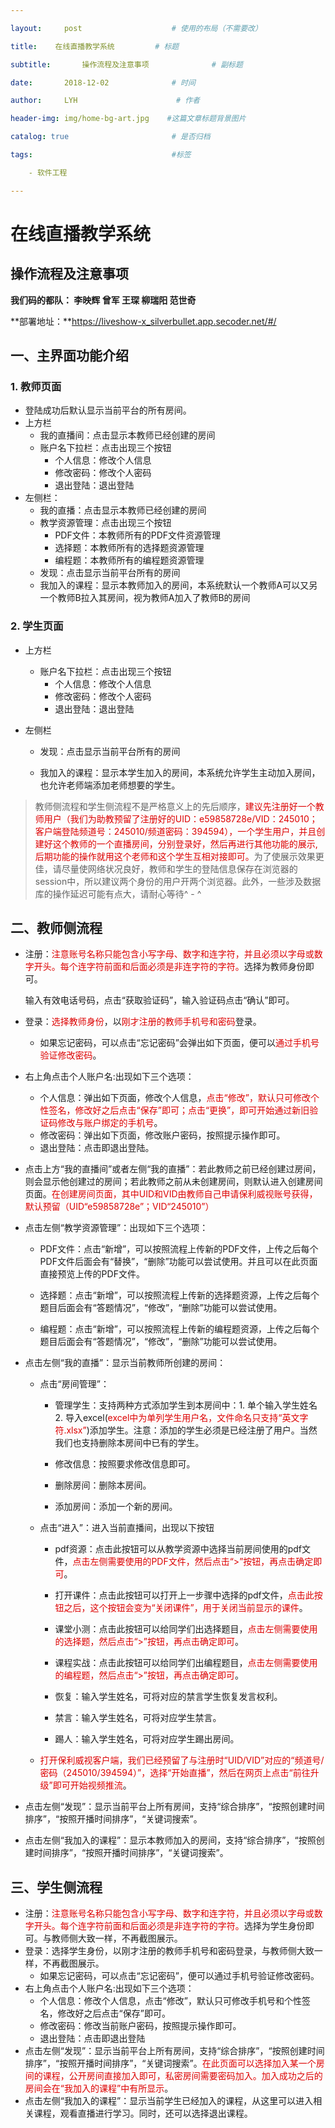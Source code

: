 ```yaml
---

layout:     post                    # 使用的布局（不需要改）

title:    在线直播教学系统         # 标题 

subtitle:       操作流程及注意事项              # 副标题

date:       2018-12-02              # 时间

author:     LYH                      # 作者

header-img: img/home-bg-art.jpg    #这篇文章标题背景图片

catalog: true                       # 是否归档

tags:                               #标签

​    - 软件工程

---
```




# 在线直播教学系统

## 操作流程及注意事项

**我们码的都队： 李映辉 曾军 王琛 柳瑞阳 范世奇**

**部署地址：**https://liveshow-x_silverbullet.app.secoder.net/#/

## 一、主界面功能介绍

### 1. 教师页面

* 登陆成功后默认显示当前平台的所有房间。
* 上方栏
  * 我的直播间：点击显示本教师已经创建的房间
  * 账户名下拉栏：点击出现三个按钮
    * 个人信息：修改个人信息
    * 修改密码：修改个人密码
    * 退出登陆：退出登陆
* 左侧栏：
  * 我的直播：点击显示本教师已经创建的房间
  * 教学资源管理：点击出现三个按钮
    * PDF文件：本教师所有的PDF文件资源管理
    * 选择题：本教师所有的选择题资源管理
    * 编程题：本教师所有的编程题资源管理
  * 发现：点击显示当前平台所有的房间
  * 我加入的课程：显示本教师加入的房间，本系统默认一个教师A可以又另一个教师B拉入其房间，视为教师A加入了教师B的房间

### 2. 学生页面

* 上方栏

  * 账户名下拉栏：点击出现三个按钮
    * 个人信息：修改个人信息
    * 修改密码：修改个人密码
    * 退出登陆：退出登陆

* 左侧栏

  * 发现：点击显示当前平台所有的房间

  * 我加入的课程：显示本学生加入的房间，本系统允许学生主动加入房间，也允许老师端添加老师想要的学生。


> 教师侧流程和学生侧流程不是严格意义上的先后顺序，<font color="#dd0000">建议先注册好一个教师用户（我们为助教预留了注册好的UID：e59858728e/VID：245010；客户端登陆频道号：245010/频道密码：394594），一个学生用户，并且创建好这个教师的一个直播房间，分别登录好，然后再进行其他功能的展示,后期功能的操作就用这个老师和这个学生互相对接即可。</font>为了使展示效果更佳，请尽量使网络状况良好，教师和学生的登陆信息保存在浏览器的session中，所以建议两个身份的用户开两个浏览器。此外，一些涉及数据库的操作延迟可能有点大，请耐心等待^ - ^

## 二、教师侧流程

* 注册：<font color="#dd0000">注意账号名称只能包含小写字母、数字和连字符，并且必须以字母或数字开头。每个连字符前面和后面必须是非连字符的字符。</font>选择为教师身份即可。

  输入有效电话号码，点击“获取验证码”，输入验证码点击“确认”即可。

* 登录：<font color="#dd0000">选择教师身份</font>，以<font color="#dd0000">刚才注册的教师手机号和密码</font>登录。

  * 如果忘记密码，可以点击“忘记密码”会弹出如下页面，便可以<font color="#dd0000">通过手机号验证修改密码</font>。

* 右上角点击个人账户名:出现如下三个选项：

  * 个人信息：弹出如下页面，修改个人信息，<font color="#dd0000">点击“修改”，默认只可修改个性签名，修改好之后点击“保存”即可；点击“更换”，即可开始通过新旧验证码修改与账户绑定的手机号</font>。
  * 修改密码：弹出如下页面，修改账户密码，按照提示操作即可。
  * 退出登陆：点击即退出登陆。

* 点击上方“我的直播间”或者左侧“我的直播”：若此教师之前已经创建过房间，则会显示他创建过的房间；若此教师之前从未创建房间，则默认进入创建房间页面。<font color="#dd0000">在创建房间页面，其中UID和VID由教师自己申请保利威视账号获得，默认预留（UID“e59858728e”；VID“245010”）</font>

* 点击左侧“教学资源管理”：出现如下三个选项：

  * PDF文件：点击“新增”，可以按照流程上传新的PDF文件，上传之后每个PDF文件后面会有“替换”，“删除”功能可以尝试使用。并且可以在此页面直接预览上传的PDF文件。

  * 选择题：点击“新增”，可以按照流程上传新的选择题资源，上传之后每个题目后面会有“答题情况”，“修改”，“删除”功能可以尝试使用。

  * 编程题：点击“新增”，可以按照流程上传新的编程题资源，上传之后每个题目后面会有“答题情况”，“修改”，“删除”功能可以尝试使用。

* 点击左侧“我的直播”：显示当前教师所创建的房间：

  * 点击“房间管理”：

    * 管理学生：支持两种方式添加学生到本房间中：1. 单个输入学生姓名 2. 导入excel(<font color="#dd0000">excel中为单列学生用户名，文件命名只支持“英文字符.xlsx”</font>)添加学生。注意：添加的学生必须是已经注册了用户。当然我们也支持删除本房间中已有的学生。

    * 修改信息：按照要求修改信息即可。

    * 删除房间：删除本房间。

    * 添加房间：添加一个新的房间。

  * 点击“进入”：进入当前直播间，出现以下按钮

    * pdf资源：点击此按钮可以从教学资源中选择当前房间使用的pdf文件，<font color="#dd0000">点击左侧需要使用的PDF文件，然后点击“>”按钮，再点击确定即可</font>。

    * 打开课件：点击此按钮可以打开上一步骤中选择的pdf文件，<font color="#dd0000">点击此按钮之后，这个按钮会变为“关闭课件”，用于关闭当前显示的课件</font>。

    * 课堂小测：点击此按钮可以给同学们出选择题目，<font color="#dd0000">点击左侧需要使用的选择题，然后点击“>”按钮，再点击确定即可</font>。

    * 课程实战：点击此按钮可以给同学们出编程题目，<font color="#dd0000">点击左侧需要使用的编程题，然后点击“>”按钮，再点击确定即可</font>。

    * 恢复：输入学生姓名，可将对应的禁言学生恢复发言权利。

    * 禁言：输入学生姓名，可将对应学生禁言。

    * 踢人：输入学生姓名，可将对应学生踢出房间。

  * <font color="#dd0000">打开保利威视客户端，我们已经预留了与注册时“UID/VID”对应的“频道号/密码（245010/394594）”，选择“开始直播”，然后在网页上点击“前往升级”即可开始视频推流</font>。

* 点击左侧“发现”：显示当前平台上所有房间，支持“综合排序”，“按照创建时间排序”，“按照开播时间排序”，“关键词搜索”。

* 点击左侧“我加入的课程”：显示本教师加入的房间，支持“综合排序”，“按照创建时间排序”，“按照开播时间排序”，“关键词搜索”。

## 三、学生侧流程

* 注册：<font color="#dd0000">注意账号名称只能包含小写字母、数字和连字符，并且必须以字母或数字开头。每个连字符前面和后面必须是非连字符的字符。</font>选择为学生身份即可。与教师侧大致一样，不再截图展示。
* 登录：选择学生身份，以刚才注册的教师手机号和密码登录，与教师侧大致一样，不再截图展示。
  * 如果忘记密码，可以点击“忘记密码”，便可以通过手机号验证修改密码。
* 右上角点击个人账户名:出现如下三个选项：
  - 个人信息：修改个人信息，点击“修改”，默认只可修改手机号和个性签名，修改好之后点击“保存”即可。
  - 修改密码：修改当前账户密码，按照提示操作即可。
  - 退出登陆：点击即退出登陆
* 点击左侧“发现”：显示当前平台上所有房间，支持“综合排序”，“按照创建时间排序”，“按照开播时间排序”，“关键词搜索”。<font color="#dd0000">在此页面可以选择加入某一个房间的课程，公开房间直接加入即可，私密房间需要密码加入。加入成功之后的房间会在“我加入的课程”中有所显示</font>。
* 点击左侧“我加入的课程”：显示当前学生已经加入的课程，从这里可以进入相关课程，观看直播进行学习。同时，还可以选择退出课程。



